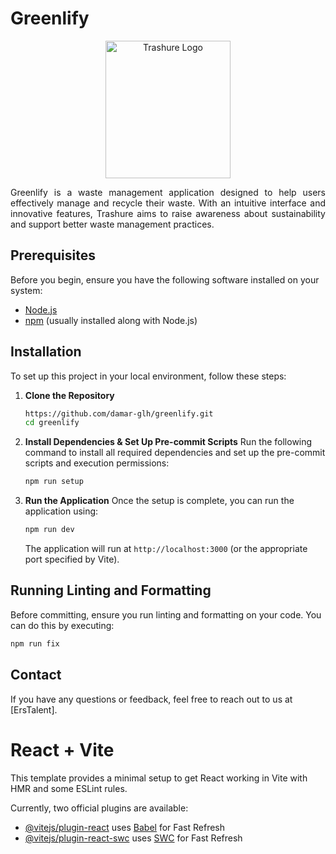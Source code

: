 [//]: # (# Trashure)

[//]: # ()
[//]: # (Trashure is a waste management application designed to help users effectively manage and recycle their waste. With an intuitive interface and innovative features, Trashure aims to raise awareness about sustainability and support better waste management practices.)

[//]: # ()
[//]: # (## Key Features)

[//]: # ()
[//]: # (-)

[//]: # ()

# Greenlify

<p align="center">
  <img src="https://ik.imagekit.io/3s8oi0rad/Members/logo-erstalent.png?updatedAt=1734036269066" alt="Trashure Logo" width="200" height="220">
</p>
<p align="justify">
Greenlify is a waste management application designed to help users effectively manage and recycle their waste. With an intuitive interface and innovative features, Trashure aims to raise awareness about sustainability and support better waste management practices.
</p>

## Prerequisites

Before you begin, ensure you have the following software installed on your system:

- [Node.js](https://nodejs.org/)
- [npm](https://www.npmjs.com/) (usually installed along with Node.js)

## Installation

To set up this project in your local environment, follow these steps:

1. **Clone the Repository**
   ```bash
   https://github.com/damar-glh/greenlify.git
   cd greenlify
   ```

2. **Install Dependencies & Set Up Pre-commit Scripts**
   Run the following command to install all required dependencies and set up the pre-commit scripts and execution permissions:
   ```bash
   npm run setup
   ```
   
3. **Run the Application**
   Once the setup is complete, you can run the application using:
   ```bash
   npm run dev
   ```

   The application will run at `http://localhost:3000` (or the appropriate port specified by Vite).

## Running Linting and Formatting

Before committing, ensure you run linting and formatting on your code. You can do this by executing:
```bash
npm run fix
```

## Contact

If you have any questions or feedback, feel free to reach out to us at [ErsTalent].

# React + Vite

This template provides a minimal setup to get React working in Vite with HMR and some ESLint rules.

Currently, two official plugins are available:

- [@vitejs/plugin-react](https://github.com/vitejs/vite-plugin-react/blob/main/packages/plugin-react/README.md) uses [Babel](https://babeljs.io/) for Fast Refresh
- [@vitejs/plugin-react-swc](https://github.com/vitejs/vite-plugin-react-swc) uses [SWC](https://swc.rs/) for Fast Refresh
